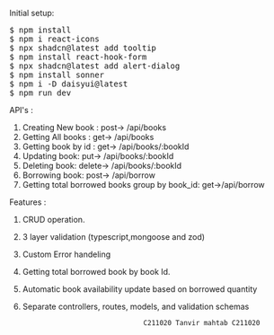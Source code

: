 Initial setup:

<pre>
$ npm install
$ npm i react-icons
$ npx shadcn@latest add tooltip
$ npm install react-hook-form
$ npx shadcn@latest add alert-dialog
$ npm install sonner
$ npm i -D daisyui@latest
$ npm run dev
</pre>

API's :

1. Creating New book : post-> /api/books
2. Getting All books : get-> /api/books
3. Getting book by id : get-> /api/books/:bookId
4. Updating book: put-> /api/books/:bookId
5. Deleting book: delete-> /api/books/:bookId
6. Borrowing book: post-> /api/borrow
7. Getting total borrowed books group by book_id: get->/api/borrow

Features :

1. CRUD operation.
2. 3 layer validation (typescript,mongoose and zod)
3. Custom Error handeling
4. Getting total borrowed book by book Id.
5. Automatic book availability update based on borrowed quantity
6. Separate controllers, routes, models, and validation schemas


                                     C211020 Tanvir mahtab C211020
